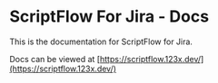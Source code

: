 # ScriptFlow For Jira - Docs

This is the documentation for ScriptFlow for Jira.

Docs can be viewed at [https://scriptflow.123x.dev/](https://scriptflow.123x.dev/)
